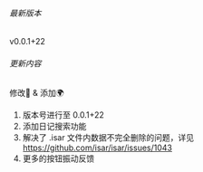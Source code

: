 ###### 最新版本
v0.0.1+22

###### 更新内容

修改📖️ & 添加🌍️
1. 版本号进行至 0.0.1+22
2. 添加日记搜索功能
3. 解决了 .isar 文件内数据不完全删除的问题，详见 https://github.com/isar/isar/issues/1043
4. 更多的按钮振动反馈
